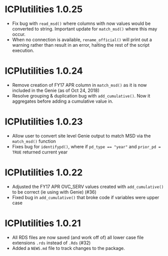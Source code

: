 # ICPIutilities 1.0.25

* Fix bug with `read_msd()` where columns with now values would be converted to string. Important update for `match_msd()` where this may occur.
* When no connection is available, `rename_official()` will print out a warning rather than result in an error, halting the rest of the script execution.

# ICPIutilities 1.0.24

* Remove creation of FY17 APR column in `match_msd()` as it is now included in the Genie (as of Oct 24, 2018)
* Resolve grouping & duplication bug with `add_cumulative()`. Now it aggregates before adding a cumulative value in. 

# ICPIutilities 1.0.23

* Allow user to convert site level Genie output to match MSD via the `match_msd()` function
* Fixes bug for `identifypd()`, where if `pd_type == "year"` and `prior_pd = TRUE` returned current year

# ICPIutilities 1.0.22

* Adjusted the FY17 APR OVC_SERV values created with `add_cumulative()` to be correct (ie using with Genie) (#36)
* Fixed bug in `add_cumulative()` that broke code if variables were upper case

# ICPIutilities 1.0.21

* All RDS files are now saved (and work off of) all lower case file extensions `.rds` instead of `.Rds` (#32)
* Added a `NEWS.md` file to track changes to the package.




